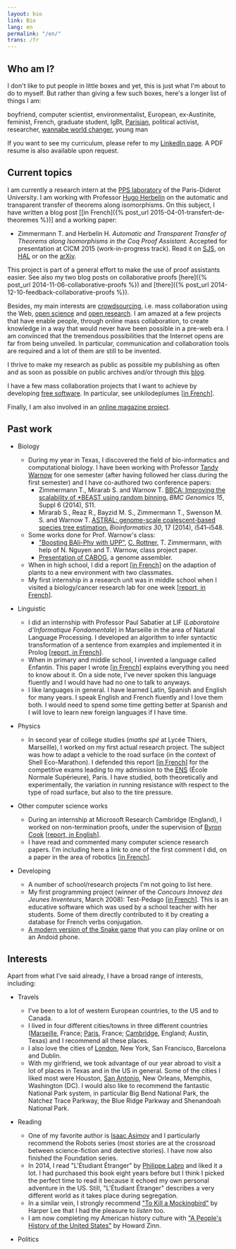 ```yaml
---
layout: bio
link: Bio
lang: en
permalink: "/en/"
trans: /fr
---
```


Who am I?
---------

I don't like to put people in little boxes and yet,
this is just what I'm about to do to myself.
But rather than giving a few such boxes,
here's a longer list of things I am:

boyfriend, computer scientist, environmentalist, European,
ex-Austinite,
feminist, French, graduate student,
lgBt, [Parisian](/en/paris),
political activist,
researcher, [wannabe world changer](/en/world-changer), young man

If you want to see my curriculum,
please refer to my [LinkedIn page](https://fr.linkedin.com/in/theozim).
A PDF resume is also available upon request.

Current topics
--------------

I am currently a research intern at the
[PPS laboratory](http://www.pps.univ-paris-diderot.fr/)
of the Paris-Diderot University.
I am working with Professor
[Hugo Herbelin](http://pauillac.inria.fr/~herbelin/) on the automatic
and transparent transfer of theorems along isomorphisms.
On this subject, I have written a blog post
[[in French]({% post_url 2015-04-01-transfert-de-theoremes %})]
and a working paper:

* Zimmermann T. and Herbelin H.
*Automatic and Transparent Transfer of Theorems along Isomorphisms in the Coq Proof Assistant.*
Accepted for presentation at CICM 2015 (work-in-progress track).
Read it on [SJS](http://www.sjscience.org/article?id=254),
on [HAL](https://hal.archives-ouvertes.fr/hal-01152588)
or on the [arXiv](http://arxiv.org/abs/1505.05028).

This project is part of a general effort to make the use of
proof assistants easier. See also my two blog posts on collaborative
proofs [here]({% post_url 2014-11-06-collaborative-proofs %})
and [there]({% post_url 2014-12-10-feedback-collaborative-proofs %}).

Besides, my main interests are
[crowdsourcing](http://en.wikipedia.org/wiki/Crowdsourcing), i.e.
mass collaboration using the Web,
[open science](http://en.wikipedia.org/wiki/Open_science)
and [open research](http://en.wikipedia.org/wiki/Open_research).
I am amazed at a few projects that have enable people,
through online mass collaboration, to create knowledge
in a way that would never have been possible in a pre-web era.
I am convinced that the tremendous possibilities that the Internet
opens are far from being unveiled.
In particular, communication and collaboration tools are required
and a lot of them are still to be invented.

I thrive to make my research as public as possible my publishing
as often and as soon as possible on public archives and/or
through this [blog](/en/blog).

I have a few mass collaboration projects that I want to achieve
by developing [free software](https://github.com/Zimmi48).
In particular, see unkilodeplumes
[[in French](http://unkilodeplumes.fr)].

Finally, I am also involved in an
[online magazine project](http://kinea.media).

Past work
---------

* Biology
    * During my year in Texas,
	I discovered the field of bio-informatics and computational biology.
    I have been working with Professor
    [Tandy Warnow](http://en.wikipedia.org/wiki/Tandy_Warnow) for one semester
	(after having followed her class during the first semester)
	and I have co-authored two conference papers:
        * Zimmermann T., Mirarab S. and Warnow T.
		[BBCA: Improving the scalability of *BEAST using random binning.](http://www.biomedcentral.com/1471-2164/15/S6/S11)
		_BMC Genomics 15_, Suppl 6 (2014), S11.
        * Mirarab S., Reaz R., Bayzid M. S., Zimmermann T.,
		Swenson M. S. and Warnow T.
		[ASTRAL: genome-scale coalescent-based species tree estimation.](http://bioinformatics.oxfordjournals.org/content/30/17/i541.long)
		_Bioinformatics 30_, 17 (2014), i541–i548. 
	* Some works done for Prof. Warnow's class:
		* ["Boosting BAli-Phy with UPP"](/pdf/boosting-bali-phy.pdf),
		[C. Rottner](http://fr.linkedin.com/in/cecilerottner/en), T. Zimmermann,
		with help of N. Nguyen and T. Warnow, class project paper.
		* [Presentation of CABOG](/pdf/presentation-CABOG.pdf),
		a genome assembler.
    * When in high school, I did a report
	[[in French](/pdf/TPE.pdf)] on the adaption of plants
	to a new environment with two classmates.
	* My first internship in a research unit was in middle school
	when I visited a biology/cancer research lab for one week
	[[report, in French](/pdf/stage-IGC.pdf)].
	
* Linguistic
	* I did an internship with Professor Paul Sabatier at LIF
	(_Laboratoire d'Informatique Fondamentale_)
	in Marseille
	in the area of Natural Language Processing.
	I developed an algorithm to infer syntactic transformation
	of a sentence from examples and implemented it in Prolog
	[[report, in French](/pdf/stage-LIF.pdf)].
	* When in primary and middle school,
	I invented a language called Enfantin.
	This paper I wrote [[in French](/pdf/enfantin.pdf)]
	explains everything you need to know about it.
	On a side note, I've never spoken this language fluently
	and I would have had no one to talk to anyways.
	* I like languages in general. I have learned Latin,
	Spanish and English for many years.
	I speak English and French fluently and I love them both.
	I would need to spend some time getting better at Spanish
	and I will love to learn new foreign languages if I have time.
	
* Physics
	* In second year of college studies
	(_maths spé_ at Lycée Thiers, Marseille),
	I worked on my first actual research project.
	The subject was how to adapt a vehicle to the road surface
	(in the context of Shell Eco-Marathon).
	I defended this report [[in French](/pdf/TIPE.pdf)]
	for the competitive exams leading to my admission to
	the [ENS](http://www.ens.fr) (École Normale Supérieure), Paris.
	I have studied, both theoretically and experimentally, the
	variation in running resistance with respect to the type of
	road surface, but also to the tire pressure.
	
* Other computer science works
	* During an internship at Microsoft Research Cambridge (England),
	I worked on non-termination proofs,
	under the supervision of
    [Byron Cook](http://en.wikipedia.org/wiki/Byron_Cook_%28computer_scientist%29)
	[[report, in English](/pdf/internship-MSRC.pdf)].
	* I have read and commented many computer science research papers.
	I'm including here a link to one of the first comment I did,
	on a paper in the area of robotics
	[[in French](/pdf/planification-trajectoires.pdf)].

* Developing
	* A number of school/research projects I'm not going to list here.
	* My first programming project
	(winner of the _Concours Innovez des Jeunes Inventeurs_,
	March 2008): Test-Pedago
	[[in French](/test-pedago)]. This is an educative software which
	was used by a school teacher with her students. Some of them
	directly contributed to it by creating a database for French
	verbs conjugation.
	* [A modern version of the Snake game](/zimmisapps/en) that you
	can play online or on an Andoid phone.
	
Interests
---------

Apart from what I've said already, I have a broad range of interests,
including:

* Travels
	* I've been to a lot of western European countries, to the US and
    to Canada.
	* I lived in four different cities/towns in three different countries
	([Marseille](/en/marseille), France; [Paris](/en/paris), France;
	[Cambridge](/en/cambridge), England; Austin, Texas)
	and I recommend all these places.
	* I also love the cities of [London](/en/london),
	New York, San Francisco, Barcelona and Dublin.
	* With my girlfriend, we took advantage of our year abroad to visit
	a lot of places in Texas and in the US in general.
	Some of the cities I liked most were Houston,
	[San Antonio](/en/san-antonio), New Orleans, Memphis, Washington (DC).
	I would also like to recommend the fantastic National Park system,
	in particular Big Bend National Park, the Natchez Trace Parkway,
	the Blue Ridge Parkway and Shenandoah National Park.

* Reading
	* One of my favorite author is
	[Isaac Asimov](http://en.wikipedia.org/wiki/Isaac_Asimov)
	and I particularly recommend the Robots series
	(most stories are at the crossroad
	between science-fiction and detective stories).
    I have now also finished the Foundation series.
	* In 2014, I read "L'Étudiant Étranger"
	by [Philippe Labro](http://en.wikipedia.org/wiki/Philippe_Labro)
	and liked it a lot.
	I had purchased this book eight years
	before but I think I picked the perfect time to read it because it
	echoed my own personal adventure in the US.
    Still, "L'Étudiant Étranger" describes a very different world
    as it takes place during segregation.
    * In a similar vein, I strongly recommend
    ["To Kill a Mockingbird"](http://en.wikipedia.org/wiki/To_Kill_a_Mockingbird)
    by Harper Lee that I had the pleasure to *listen* too.
    * I am now completing my American history culture with
    ["A People's History of the United States"](http://en.wikipedia.org/wiki/A_People%27s_History_of_the_United_States)
    by Howard Zinn.
    
* Politics
